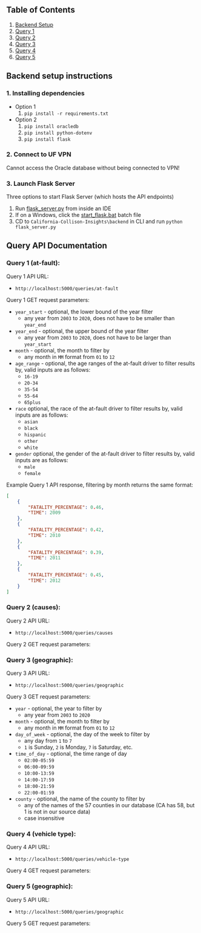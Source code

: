 ## Table of Contents
1. [Backend Setup](#setup)
2. [Query 1](#query1)
3. [Query 2](#query2)
4. [Query 3](#query3)
5. [Query 4](#query4)
6. [Query 5](#query5)

## Backend setup instructions <a id="setup"></a>

### 1. Installing dependencies
- Option 1
  1. `pip install -r requirements.txt`
- Option 2
  1. `pip install oracledb`
  2. `pip install python-dotenv`
  3. `pip install flask`

### 2. Connect to UF VPN
Cannot access the Oracle database without being connected to VPN!

### 3. Launch Flask Server
Three options to start Flask Server (which hosts the API endpoints)
  1. Run [flask_server.py](flask_server.py) from inside an IDE
  2. If on a Windows, click the [start_flask.bat](start_flask.bat) batch file
  3. CD to `California-Collison-Insights\backend` in CLI and run `python flask_server.py`


## Query API Documentation
### Query 1 (at-fault): <a id="query1"></a>
Query 1 API URL: 
- `http://localhost:5000/queries/at-fault`

Query 1 GET request parameters:
- `year_start` - optional, the lower bound of the year filter
  - any year from `2003` to `2020`, does not have to be smaller than `year_end`
- `year_end` - optional, the upper bound of the year filter
  - any year from `2003` to `2020`, does not have to be larger than `year_start`
- `month` - optional, the month to filter by
  - any month in `MM` format from `01` to `12`
- `age_range` - optional, the age ranges of the at-fault driver to filter results by, valid inputs are as follows:
  - `16-19`
  - `20-34`
  - `35-54`
  - `55-64`
  - `65plus`
- `race` optional, the race of the at-fault driver to filter results by, valid inputs are as follows:
  - `asian`
  - `black`
  - `hispanic`
  - `other`
  - `white`
- `gender` optional, the gender of the at-fault driver to filter results by, valid inputs are as follows:
  - `male`
  - `female`

Example Query 1 API response, filtering by month returns the same format:
```json
[
    {
        "FATALITY_PERCENTAGE": 0.46,
        "TIME": 2009
    },
    {
        "FATALITY_PERCENTAGE": 0.42,
        "TIME": 2010
    },
    {
        "FATALITY_PERCENTAGE": 0.39,
        "TIME": 2011
    },
    {
        "FATALITY_PERCENTAGE": 0.45,
        "TIME": 2012
    }
]
```

### Query 2 (causes): <a id="query2"></a>
Query 2 API URL: 
- `http://localhost:5000/queries/causes`

Query 2 GET request parameters:



### Query 3 (geographic): <a id="query3"></a>
Query 3 API URL: 
- `http://localhost:5000/queries/geographic`

Query 3 GET request parameters:
- `year` - optional, the year to filter by
  - any year from `2003` to `2020`
- `month` - optional, the month to filter by
  - any month in `MM` format from `01` to `12`
- `day_of_week` - optional, the day of the week to filter by
  - any day from `1` to `7`
  - `1` is Sunday, `2` is Monday, `7` is Saturday, etc.
- `time_of_day` - optional, the time range of day
  - `02:00-05:59`
  - `06:00-09:59`
  - `10:00-13:59`
  - `14:00-17:59`
  - `18:00-21:59`
  - `22:00-01:59`
- `county` - optional, the name of the county to filter by
  - any of the names of the 57 counties in our database (CA has 58, but 1 is not in our source data)
  - case insensitive


### Query 4 (vehicle type): <a id="query4"></a>
Query 4 API URL: 
- `http://localhost:5000/queries/vehicle-type`

Query 4 GET request parameters:

### Query 5 (geographic): <a id="query3"></a>
Query 5 API URL: 
- `http://localhost:5000/queries/geographic`

Query 5 GET request parameters:
